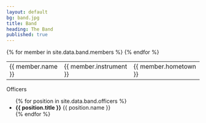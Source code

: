 ```yaml
---
layout: default
bg: band.jpg
title: Band
heading: The Band
published: true
---
```


<table class="table">
	<tbody>
		{% for member in site.data.band.members %}	
			<tr>
				<td class="xs-strong">{{ member.name }}</td>
				<td>{{ member.instrument }}</td>
				<td>{{ member.hometown }}</td>
			</tr>
		{% endfor %}
	</tbody>
</table>

Officers
<ul class="unstyled ul-xs-table">
	{% for position in site.data.band.officers %}
		<li><strong class="inline-h">{{ position.title }}</strong> {{ position.name }}</li>	
	{% endfor %}
</ul>

